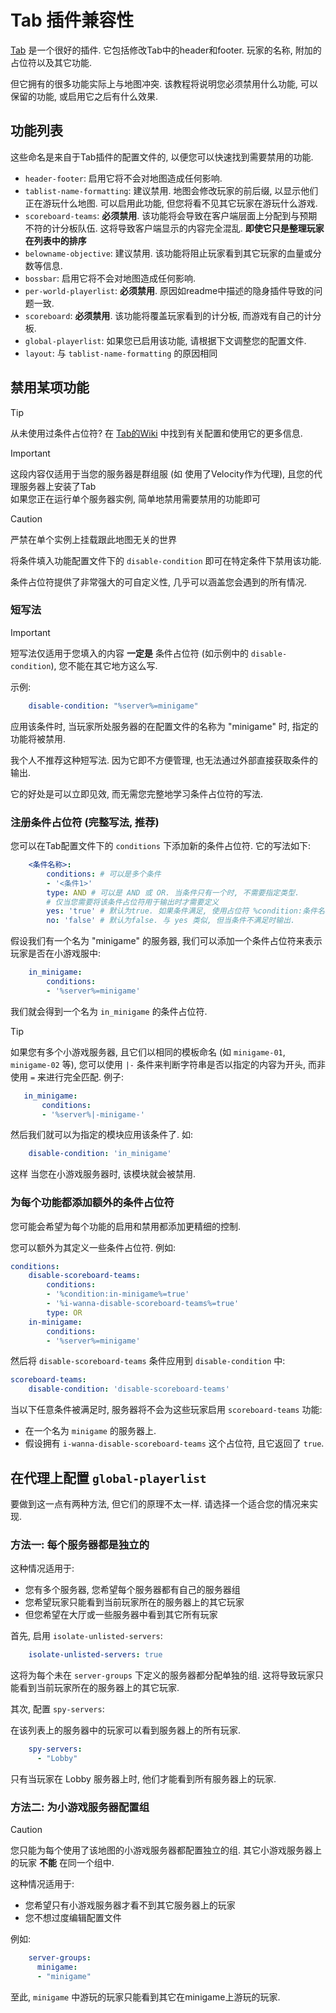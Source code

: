 # Tab 插件兼容性

[Tab](https://github.com/NEZNAMY/TAB) 是一个很好的插件. 它包括修改Tab中的header和footer. 玩家的名称, 附加的占位符以及其它功能.

但它拥有的很多功能实际上与地图冲突. 该教程将说明您必须禁用什么功能, 可以保留的功能, 或启用它之后有什么效果.

## 功能列表

这些命名是来自于Tab插件的配置文件的, 以便您可以快速找到需要禁用的功能.

- `header-footer`: 启用它将不会对地图造成任何影响.
- `tablist-name-formatting`: 建议禁用. 地图会修改玩家的前后缀, 以显示他们正在游玩什么地图. 可以启用此功能, 但您将看不见其它玩家在游玩什么游戏.
- `scoreboard-teams`: **必须禁用**. 该功能将会导致在客户端层面上分配到与预期不符的计分板队伍. 这将导致客户端显示的内容完全混乱. **即使它只是整理玩家在列表中的排序**
- `belowname-objective`: 建议禁用. 该功能将阻止玩家看到其它玩家的血量或分数等信息.
- `bossbar`: 启用它将不会对地图造成任何影响.
- `per-world-playerlist`: **必须禁用**. 原因如readme中描述的隐身插件导致的问题一致.
- `scoreboard`: **必须禁用**. 该功能将覆盖玩家看到的计分板, 而游戏有自己的计分板.
- `global-playerlist`: 如果您已启用该功能, 请根据下文调整您的配置文件.
- `layout`: 与 `tablist-name-formatting` 的原因相同

## 禁用某项功能

> [!TIP]
> 从未使用过条件占位符? 在 [Tab的Wiki](https://github.com/NEZNAMY/TAB/wiki/Feature-guide:-Conditional-placeholders) 中找到有关配置和使用它的更多信息.

> [!IMPORTANT]
> 这段内容仅适用于当您的服务器是群组服 (如 使用了Velocity作为代理), 且您的代理服务器上安装了Tab  
> 如果您正在运行单个服务器实例, 简单地禁用需要禁用的功能即可

> [!CAUTION]
> 严禁在单个实例上挂载跟此地图无关的世界


将条件填入功能配置文件下的 `disable-condition` 即可在特定条件下禁用该功能.

条件占位符提供了非常强大的可自定义性, 几乎可以涵盖您会遇到的所有情况.

### 短写法

> [!IMPORTANT]
> 短写法仅适用于您填入的内容 **一定是** 条件占位符 (如示例中的 `disable-condition`), 您不能在其它地方这么写.

示例:

```yaml
    disable-condition: "%server%=minigame"
```

应用该条件时, 当玩家所处服务器的在配置文件的名称为 "minigame" 时, 指定的功能将被禁用.

我个人不推荐这种短写法. 因为它即不方便管理, 也无法通过外部直接获取条件的输出. 

它的好处是可以立即见效, 而无需您完整地学习条件占位符的写法.

### 注册条件占位符 (完整写法, 推荐)

您可以在Tab配置文件下的 `conditions` 下添加新的条件占位符. 它的写法如下:

```yaml
    <条件名称>:
        conditions: # 可以是多个条件
        - '<条件1>'
        type: AND # 可以是 AND 或 OR. 当条件只有一个时, 不需要指定类型.
        # 仅当您需要将该条件占位符用于输出时才需要定义
        yes: 'true' # 默认为true. 如果条件满足, 使用占位符 %condition:条件名称% 时返回的值
        no: 'false' # 默认为false. 与 yes 类似, 但当条件不满足时输出.
```

假设我们有一个名为 "minigame" 的服务器, 我们可以添加一个条件占位符来表示玩家是否在小游戏服中:

```yaml
    in_minigame:
        conditions:
        - '%server%=minigame'
```

我们就会得到一个名为 `in_minigame` 的条件占位符.

> [!TIP]
> 如果您有多个小游戏服务器, 且它们以相同的模板命名 (如 `minigame-01`, `minigame-02` 等), 您可以使用 `|-` 条件来判断字符串是否以指定的内容为开头, 而非使用 `=` 来进行完全匹配. 
> 例子:
> ```yaml
>    in_minigame:
>        conditions:
>        - '%server%|-minigame-'
> ```

然后我们就可以为指定的模块应用该条件了. 如:

```yaml
    disable-condition: 'in_minigame'
```

这样 当您在小游戏服务器时, 该模块就会被禁用.

### 为每个功能都添加额外的条件占位符

您可能会希望为每个功能的启用和禁用都添加更精细的控制.

您可以额外为其定义一些条件占位符. 例如:

```yaml
conditions:
    disable-scoreboard-teams:
        conditions:
        - '%condition:in-minigame%=true'
        - '%i-wanna-disable-scoreboard-teams%=true'
        type: OR
    in-minigame:
        conditions:
        - '%server%=minigame'
```

然后将 `disable-scoreboard-teams` 条件应用到 `disable-condition` 中:

```yaml
scoreboard-teams:
    disable-condition: 'disable-scoreboard-teams'
```

当以下任意条件被满足时, 服务器将不会为这些玩家启用 `scoreboard-teams` 功能:
- 在一个名为 `minigame` 的服务器上.
- 假设拥有 `i-wanna-disable-scoreboard-teams` 这个占位符, 且它返回了 `true`.


## 在代理上配置 `global-playerlist`

要做到这一点有两种方法, 但它们的原理不太一样. 请选择一个适合您的情况来实现.

### 方法一: 每个服务器都是独立的

这种情况适用于:
- 您有多个服务器, 您希望每个服务器都有自己的服务器组
- 您希望玩家只能看到当前玩家所在的服务器上的其它玩家
- 但您希望在大厅或一些服务器中看到其它所有玩家

首先, 启用 `isolate-unlisted-servers`:

```yaml
    isolate-unlisted-servers: true
```

这将为每个未在 `server-groups` 下定义的服务器都分配单独的组.
这将导致玩家只能看到当前玩家所在的服务器上的其它玩家.

其次, 配置 `spy-servers`:

在该列表上的服务器中的玩家可以看到服务器上的所有玩家.

```yaml
    spy-servers:
      - "Lobby"
```

只有当玩家在 Lobby 服务器上时, 他们才能看到所有服务器上的玩家.

### 方法二: 为小游戏服务器配置组

> [!CAUTION]
> 您只能为每个使用了该地图的小游戏服务器都配置独立的组. 其它小游戏服务器上的玩家 **不能** 在同一个组中.


这种情况适用于:
- 您希望只有小游戏服务器才看不到其它服务器上的玩家
- 您不想过度编辑配置文件

例如:

```yaml
    server-groups:
      minigame:
      - "minigame"
```

至此, `minigame` 中游玩的玩家只能看到其它在minigame上游玩的玩家. 
